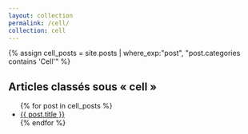 ```yaml
---
layout: collection
permalink: /cell/
collection: cell
---
```


{% assign cell_posts = site.posts | where_exp:"post", "post.categories contains 'Cell'" %}

<h2>Articles classés sous « cell »</h2>
<ul>
  {% for post in cell_posts %}
    <li>
      <a href="{{ post.url }}">{{ post.title }}</a>
    </li>
  {% endfor %}
</ul>